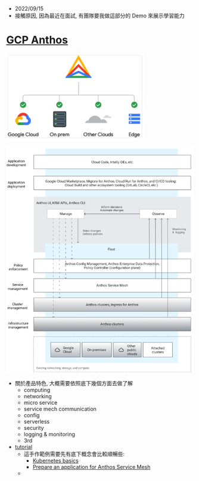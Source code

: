 
- 2022/09/15
- 接觸原因, 因為最近在面試, 有團隊要我做這部分的 Demo 來展示學習能力


# [GCP Anthos](https://cloud.google.com/anthos)

![Anthos Basic](./img/GCP-Anthos-basic-view.png)

![Anthos technical Overview](./img/AnthosTechnicalOverview.png)

- 關於產品特色, 大概需要依照底下幾個方面去做了解
    - computing
    - networking
    - micro service
    - service mech communication
    - config
    - serverless
    - security
    - logging & monitoring
    - 3rd
- [tutorial](https://cloud.google.com/anthos/docs/tutorials/explore-anthos?hl=zh-tw)
    - 這手作範例需要先有底下概念會比較順暢些:
        - [Kubernetes basics](https://kubernetes.io/docs/tutorials/kubernetes-basics/)
        - [Prepare an application for Anthos Service Mesh](https://cloud.google.com/service-mesh/docs/prepare-app-for-anthos-service-mesh)
    - 
